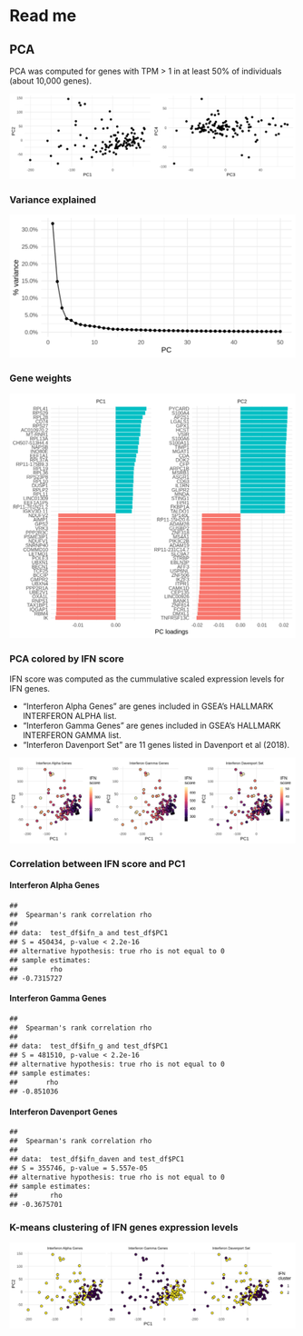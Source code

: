 Read me
================

PCA
---

PCA was computed for genes with TPM &gt; 1 in at least 50% of
individuals (about 10,000 genes).

![](README_files/figure-gfm/unnamed-chunk-6-1.png)<!-- -->

### Variance explained

![](README_files/figure-gfm/unnamed-chunk-7-1.png)<!-- -->

### Gene weights

![](README_files/figure-gfm/unnamed-chunk-9-1.png)<!-- -->

### PCA colored by IFN score

IFN score was computed as the cummulative scaled expression levels for
IFN genes.

-   “Interferon Alpha Genes” are genes included in GSEA’s HALLMARK
    INTERFERON ALPHA list.
-   “Interferon Gamma Genes” are genes included in GSEA’s HALLMARK
    INTERFERON GAMMA list.
-   “Interferon Davenport Set” are 11 genes listed in Davenport et al
    (2018).

![](README_files/figure-gfm/unnamed-chunk-10-1.png)<!-- -->

### Correlation between IFN score and PC1

#### Interferon Alpha Genes

    ## 
    ##  Spearman's rank correlation rho
    ## 
    ## data:  test_df$ifn_a and test_df$PC1
    ## S = 450434, p-value < 2.2e-16
    ## alternative hypothesis: true rho is not equal to 0
    ## sample estimates:
    ##        rho 
    ## -0.7315727

#### Interferon Gamma Genes

    ## 
    ##  Spearman's rank correlation rho
    ## 
    ## data:  test_df$ifn_g and test_df$PC1
    ## S = 481510, p-value < 2.2e-16
    ## alternative hypothesis: true rho is not equal to 0
    ## sample estimates:
    ##       rho 
    ## -0.851036

#### Interferon Davenport Genes

    ## 
    ##  Spearman's rank correlation rho
    ## 
    ## data:  test_df$ifn_daven and test_df$PC1
    ## S = 355746, p-value = 5.557e-05
    ## alternative hypothesis: true rho is not equal to 0
    ## sample estimates:
    ##        rho 
    ## -0.3675701

### K-means clustering of IFN genes expression levels

![](README_files/figure-gfm/unnamed-chunk-14-1.png)<!-- -->
